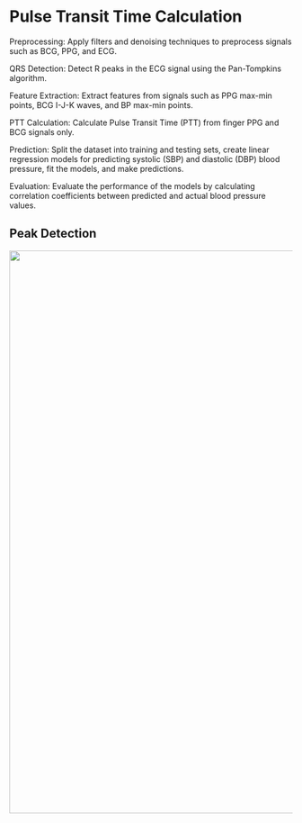 # Pulse Transit Time Calculation
Preprocessing: Apply filters and denoising techniques to preprocess signals such as BCG, PPG, and ECG.

QRS Detection: Detect R peaks in the ECG signal using the Pan-Tompkins algorithm.

Feature Extraction: Extract features from signals such as PPG max-min points, BCG I-J-K waves, and BP max-min points.

PTT Calculation: Calculate Pulse Transit Time (PTT) from finger PPG and BCG signals only.

Prediction: Split the dataset into training and testing sets, create linear regression models for predicting systolic (SBP) and diastolic (DBP) blood pressure, fit the models, and make predictions.

Evaluation: Evaluate the performance of the models by calculating correlation coefficients between predicted and actual blood pressure values.

## Peak Detection
<img src="peak_detection" width="1000">

